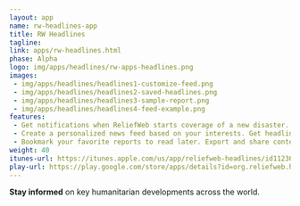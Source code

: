 ```yaml
---
layout: app
name: rw-headlines-app
title: RW Headlines
tagline:
link: apps/rw-headlines.html
phase: Alpha
logo: img/apps/headlines/rw-apps-headlines.png
images:
 - img/apps/headlines/headlines1-customize-feed.png
 - img/apps/headlines/headlines2-saved-headlines.png
 - img/apps/headlines/headlines3-sample-report.png
 - img/apps/headlines/headlines4-feed-example.png
features:
 - Get notifications when ReliefWeb starts coverage of a new disaster.
 - Create a personalized news feed based on your interests. Get headlines, new disasters and updates on your chosen countries or topics.
 - Bookmark your favorite reports to read later. Export and share content via social media.
weight: 40
itunes-url: https://itunes.apple.com/us/app/reliefweb-headlines/id1123682107?mt=8
play-url: https://play.google.com/store/apps/details?id=org.reliefweb.headlines
---
```


**Stay informed** on key humanitarian developments across the world.
